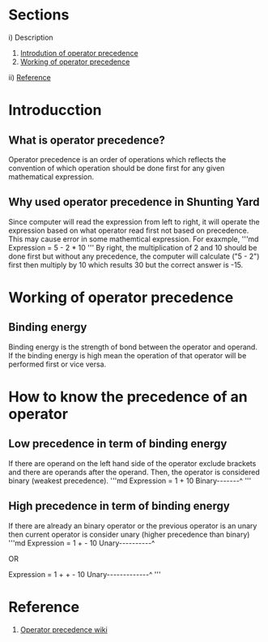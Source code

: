 # Sections
i) Description
1. [Introdution of operator precedence](#IntrOfOpPre)
2. [Working of operator precedence](#WorkOfOpPre) 

ii) [Reference](#ref) 

# <a name="IntrOfOpPre"></a> Introducction
## What is operator precedence?
Operator precedence is an order of operations which reflects the convention of 
which operation should be done first for any given mathematical expression.

## Why used operator precedence in Shunting Yard
Since computer will read the expression from left to right, it will operate the
expression based on what operator read first not based on precedence. This may
cause error in some mathemtical expression. For exaxmple,
'''md
Expression = 5 - 2 * 10
'''
By right, the multiplication of 2 and 10 should be done first but without any
precedence, the computer will calculate ("5 - 2") first then multiply by 10
which results 30 but the correct answer is -15.

# <a name="WorkOfOpPre"></a> Working of operator precedence
## Binding energy
Binding energy is the strength of bond between the operator and operand. If the
binding energy is high mean the operation of that operator will be performed first
or vice versa.

# How to know the precedence of an operator
## Low precedence in term of binding energy
If there are operand on the left hand side of the operator exclude brackets and
there are operands after the operand. Then, the operator is considered binary
(weakest precedence).
'''md
Expression = 1 + 10
  Binary-------^
'''

## High precedence in term of binding energy
If there are already an binary operator or the previous operator is an unary then 
current operator is consider unary (higher precedence than binary) 
'''md
Expression = 1 + - 10
  Unary----------^
  
  OR
  
 Expression = 1 + + - 10
  Unary-------------^ 
'''
# <a name="ref"></a> Reference
1. [Operator precedence wiki](https://en.wikipedia.org/wiki/Order_of_operations)
